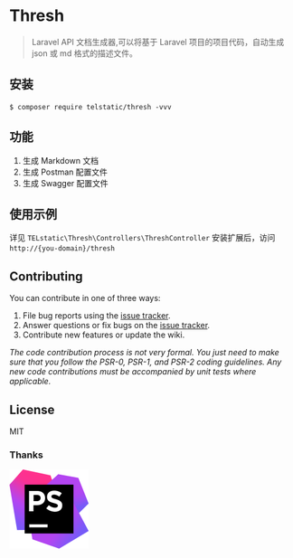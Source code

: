 # Thresh

> Laravel API 文档生成器,可以将基于 Laravel 项目的项目代码，自动生成 json 或 md 格式的描述文件。

## 安装

```shell
$ composer require telstatic/thresh -vvv
```

## 功能

1. 生成 Markdown 文档
2. 生成 Postman 配置文件
3. 生成 Swagger 配置文件

## 使用示例

详见 `TELstatic\Thresh\Controllers\ThreshController`
安装扩展后，访问 `http://{you-domain}/thresh`

## Contributing

You can contribute in one of three ways:

1. File bug reports using the [issue tracker](https://github.com/telstatic/thresh/issues).
2. Answer questions or fix bugs on the [issue tracker](https://github.com/telstatic/thresh/issues).
3. Contribute new features or update the wiki.

_The code contribution process is not very formal. You just need to make sure that you follow the PSR-0, PSR-1, and PSR-2 coding guidelines. Any new code contributions must be accompanied by unit tests where applicable._

## License

MIT

### Thanks

[![](phpstorm.svg)](https://www.jetbrains.com)
